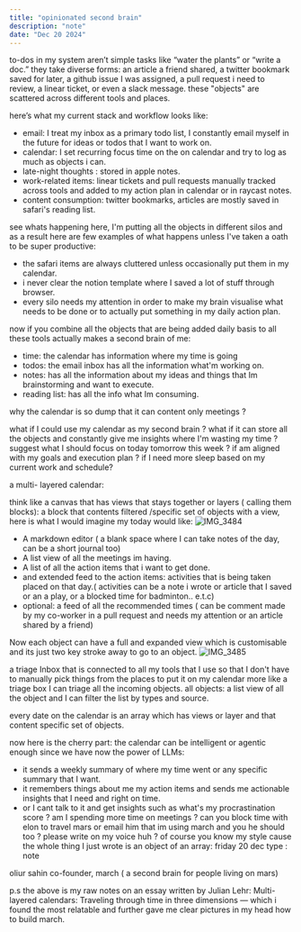 ```yaml
---
title: "opinionated second brain"
description: "note"
date: "Dec 20 2024"
---
```


<span class="text-525252">to-dos in my system aren’t simple tasks like “water the plants” or “write a doc.” they take diverse forms: an article a friend shared, a twitter bookmark saved for later, a github issue I was assigned, a pull request i need to review, a linear ticket, or even a slack message. these "objects" are scattered across different tools and places.

here’s what my current stack and workflow looks like:
- email: I treat my inbox as a primary todo list, I constantly email myself in the future for ideas or todos that I want to work on.
- calendar: I set recurring focus time on the on calendar and try to log as much as  objects i can.
- late-night thoughts : stored in apple notes.
- work-related items: linear tickets and pull requests manually tracked across tools and added to my action plan in calendar or in raycast notes.
- content consumption: twitter bookmarks, articles are mostly saved in safari's reading list.



see whats happening here, I'm putting all the objects in different silos and as a result here are few examples of  what happens unless I've taken a oath to be super productive:
- the safari items are always cluttered unless occasionally put them in my calendar.
- i never clear the notion template where I saved a lot of stuff through browser.
- every silo needs my attention in order to make my brain visualise what needs to be done or to actually put something in my daily action plan.

now if you combine all the objects that are being added daily basis to all these tools actually makes a second brain of me:
- time: the calendar has information where my time is going
- todos: the email inbox has all the information what'm working on.
- notes: has all the information about my ideas and things that Im brainstorming and want to execute.
- reading list: has all the info what Im consuming.


why the calendar is so dump that it can content only meetings ?

what if I could use my calendar as my second brain ? what if it can store all the objects and constantly give me insights where I'm wasting my time ? suggest what I should focus on today tomorrow this week ? if am aligned with my goals and execution plan ? if I need more sleep based on my current work and schedule?

a multi- layered calendar:

think like a canvas that has views that stays together or layers ( calling them blocks):
a block that contents filtered /specific set of objects with a view, here is what I would imagine my today would like:
![IMG_3484](https://github.com/user-attachments/assets/e108e544-db23-4f2f-84dd-8ea35c6c044c)

- A markdown editor ( a blank space where I can take notes of the day, can be a short journal too)
- A list view of all the meetings im having.
- A list of all the action items that i want to get done.
- and extended feed to the action items: activities that is being taken placed on that day.( activities can be a note i wrote or article that I saved or an a play, or a blocked time for badminton.. e.t.c)
- optional: a feed of all the recommended times ( can be comment made by my co-worker in a pull request and needs my attention or an article shared by a friend) 

Now each object can have a full and expanded view which is customisable and its just two key stroke away to go to an object.
![IMG_3485](https://github.com/user-attachments/assets/1a981254-11e8-449c-8828-6994404ee8c5)

a triage Inbox that is connected to all my tools that I use so that I don't have to manually pick things from the places to put it on my calendar more like a triage box I can triage all the incoming objects.
all objects: a list view of all the object and I can filter the list by types and source.


every date on the calendar is an array which has views or layer and that content specific set of objects.


now here is the cherry part: 
the calendar can be intelligent or agentic enough since we have now the power of LLMs:
- it sends a weekly summary of where my time went or any specific summary that I want.
- it remembers things about me my action items and sends me actionable insights that I need and right on time.
- or I cant talk to it and get insights such as  what's my procrastination score ? am I spending more time on meetings ? can you block time with elon to travel mars or email him that im using march and you he should too ? please write on my voice huh ? of course you know my style cause the whole thing I just wrote is an object of an array: friday 20 dec type : note



oliur sahin
co-founder, march ( a second brain for people living on mars)




p.s the above is my raw notes on an essay written by Julian Lehr: 
Multi-layered calendars: Traveling through time in three dimensions — which i found the most relatable and further gave me clear pictures in my head how to build march. </span>








